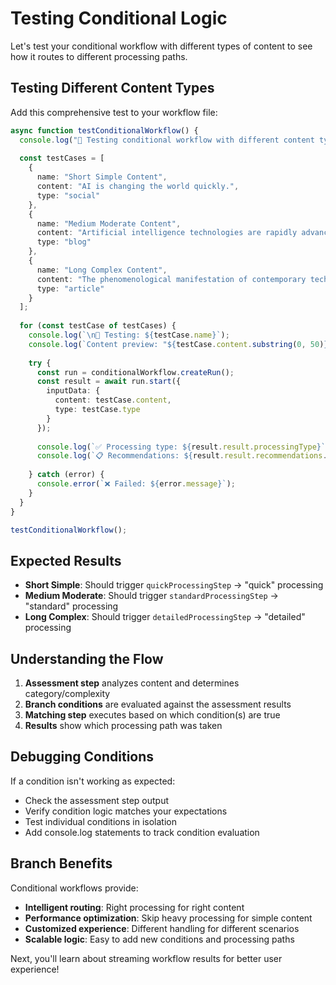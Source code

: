 # Testing Conditional Logic

Let's test your conditional workflow with different types of content to see how it routes to different processing paths.

## Testing Different Content Types

Add this comprehensive test to your workflow file:

```typescript
async function testConditionalWorkflow() {
  console.log("🔀 Testing conditional workflow with different content types...\n");
  
  const testCases = [
    {
      name: "Short Simple Content",
      content: "AI is changing the world quickly.",
      type: "social"
    },
    {
      name: "Medium Moderate Content", 
      content: "Artificial intelligence technologies are rapidly advancing across multiple industries. Machine learning algorithms are becoming more sophisticated and capable of handling complex tasks that previously required human intervention. This technological evolution is creating new opportunities while also presenting unique challenges.",
      type: "blog"
    },
    {
      name: "Long Complex Content",
      content: "The phenomenological manifestation of contemporary technological paradigms necessitates comprehensive epistemological reconsideration of traditional methodological frameworks. Interdisciplinary synthesis of computational architectures with anthropocentric design principles facilitates unprecedented optimization of human-machine collaborative ecosystems. These multidimensional transformations fundamentally reconceptualize organizational infrastructures and operational methodologies across diverse institutional contexts, requiring sophisticated analytical frameworks for effective implementation and evaluation of emerging technological solutions.",
      type: "article"
    }
  ];
  
  for (const testCase of testCases) {
    console.log(`\n📝 Testing: ${testCase.name}`);
    console.log(`Content preview: "${testCase.content.substring(0, 50)}..."`);
    
    try {
      const run = conditionalWorkflow.createRun();
      const result = await run.start({
        inputData: {
          content: testCase.content,
          type: testCase.type
        }
      });
      
      console.log(`✅ Processing type: ${result.result.processingType}`);
      console.log(`📋 Recommendations: ${result.result.recommendations.length} items`);
      
    } catch (error) {
      console.error(`❌ Failed: ${error.message}`);
    }
  }
}

testConditionalWorkflow();
```

## Expected Results

- **Short Simple**: Should trigger `quickProcessingStep` → "quick" processing
- **Medium Moderate**: Should trigger `standardProcessingStep` → "standard" processing  
- **Long Complex**: Should trigger `detailedProcessingStep` → "detailed" processing

## Understanding the Flow

1. **Assessment step** analyzes content and determines category/complexity
2. **Branch conditions** are evaluated against the assessment results
3. **Matching step** executes based on which condition(s) are true
4. **Results** show which processing path was taken

## Debugging Conditions

If a condition isn't working as expected:
- Check the assessment step output
- Verify condition logic matches your expectations
- Test individual conditions in isolation
- Add console.log statements to track condition evaluation

## Branch Benefits

Conditional workflows provide:
- **Intelligent routing**: Right processing for right content
- **Performance optimization**: Skip heavy processing for simple content
- **Customized experience**: Different handling for different scenarios
- **Scalable logic**: Easy to add new conditions and processing paths

Next, you'll learn about streaming workflow results for better user experience!